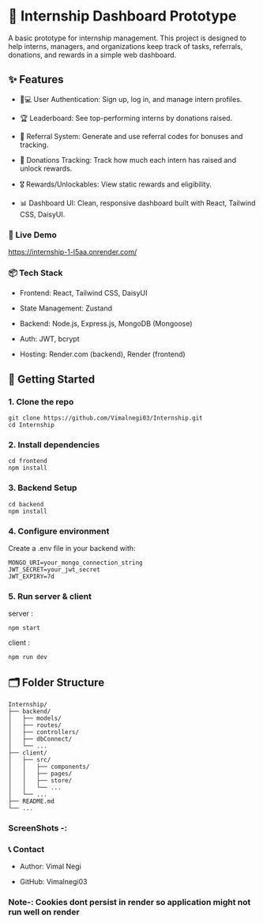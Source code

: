 # 🚀 Internship Dashboard Prototype
A basic prototype for internship management.
This project is designed to help interns, managers, and organizations keep track of tasks, referrals, donations, and rewards in a simple web dashboard.

## ✨ Features
- 👨💻 User Authentication: Sign up, log in, and manage intern profiles.

- 🏆 Leaderboard: See top-performing interns by donations raised.

- 🎁 Referral System: Generate and use referral codes for bonuses and tracking.

- 💸 Donations Tracking: Track how much each intern has raised and unlock rewards.

- 🎖️ Rewards/Unlockables: View static rewards and eligibility.

- 📊 Dashboard UI: Clean, responsive dashboard built with React, Tailwind CSS, DaisyUI.

### 🔗 Live Demo
https://internship-1-l5aa.onrender.com/

### 📦 Tech Stack
- Frontend: React, Tailwind CSS, DaisyUI

- State Management: Zustand

- Backend: Node.js, Express.js, MongoDB (Mongoose)

- Auth: JWT, bcrypt

- Hosting: Render.com (backend), Render (frontend)

## 🚏 Getting Started
### 1. Clone the repo
```
git clone https://github.com/Vimalnegi03/Internship.git
cd Internship

```
### 2. Install dependencies
```
cd frontend
npm install

```
### 3. Backend Setup
```
cd backend
npm install
```
### 4. Configure environment
Create a .env file in your backend with:
```
MONGO_URI=your_mongo_connection_string
JWT_SECRET=your_jwt_secret
JWT_EXPIRY=7d

```
### 5. Run server & client
server :
```
npm start
```
client :
```
npm run dev
```
## 🗂️ Folder Structure
```
Internship/
├── backend/
│   ├── models/
│   ├── routes/
│   ├── controllers/
│   ├── dbConnect/
│   └── ...
├── client/
│   ├── src/
│   │   ├── components/
│   │   ├── pages/
│   │   ├── store/
│   │   └── ...
│   └── ...
├── README.md
└── ...
```
### ScreenShots -:

### 📞 Contact
- Author: Vimal Negi

- GitHub: Vimalnegi03

### Note-: Cookies dont persist in render so application might not run well on render
